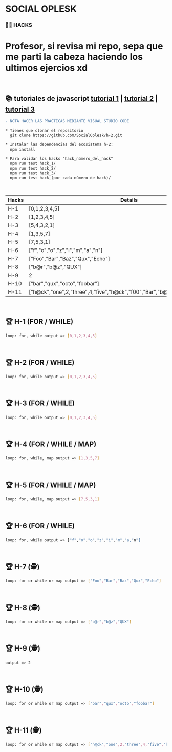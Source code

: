 # SOCIAL OPLESK
### 🏴‍☠️ HACKS 

# Profesor, si revisa mi repo, sepa que me parti la cabeza haciendo los ultimos ejercios xd

<br/>

📚 tutoriales de javascript [tutorial 1](https://developer.mozilla.org/es/docs/Web/JavaScript/Guide) | [tutorial 2](https://www.w3schools.com/js/) | [tutorial 3](https://es.javascript.info/)
---

```diff
- NOTA HACER LAS PRÁCTICAS MEDIANTE VISUAL STUDIO CODE  
```

```diff
* Tienes que clonar el repositorio 
  git clone https://github.com/SocialOplesk/h-2.git
  
* Instalar las dependencias del ecosistema h-2:
  npm install 

* Para validar los hacks "hack_número_del_hack"
  npm run test hack_1/
  npm run test hack_2/
  npm run test hack_3/
  npm run test hack_(por cada número de hack)/
```
<br/>

|Hacks | Details | 
|----------|---------|
| H-1      | [0,1,2,3,4,5] |
| H-2      | [1,2,3,4,5] |
| H-3      | [5,4,3,2,1] | 
| H-4      | [1,3,5,7] |
| H-5      | [7,5,3,1]  |
| H-6      | ["f","o","o","z","i","m","a","n"] |
| H-7      | ["Foo","Bar","Baz","Qux","Echo"] | 
| H-8      | ["b@r","b@z","QUX"] |
| H-9      | 2 |
| H-10      | ["bar","qux","octo","foobar"] | 
| H-11     | ["h@ck","one",2,"three",4,"five","h@ck","f00","Bar","b@z","quX","3ch0","h@ck"] |

<br/> 

## 🏆 H-1 (FOR / WHILE)

```sh
loop: for, while output => [0,1,2,3,4,5]
```
<br/>

## 🏆 H-2 (FOR / WHILE)
```sh
loop: for, while output => [0,1,2,3,4,5]
```
<br/>

## 🏆 H-3 (FOR / WHILE)
```sh
loop: for, while output => [0,1,2,3,4,5]
```
<br/>

## 🏆 H-4 (FOR / WHILE / MAP)
```sh
loop: for, while, map output => [1,3,5,7]
```
<br/>

## 🏆 H-5 (FOR / WHILE / MAP)
```sh
loop: for, while, map output => [7,5,3,1]  
```
<br/>

## 🏆 H-6 (FOR / WHILE)
```sh
loop: for, while output => ["f","o","o","z","i","m","a,"n"]  
```
<br/>

## 🏆 H-7 (🕵️)
```sh
loop: for or while or map output => ["Foo","Bar","Baz","Qux","Echo"] 
```
<br/>

## 🏆 H-8 (🕵️)
```sh
loop: for or while or map output => ["b@r","b@z","QUX"] 
```
<br/>

## 🏆 H-9 (🕵️)
```sh
output => 2
```
<br/>

## 🏆 H-10 (🕵️)
```sh
loop: for or while or map output => ["bar","qux","octo","foobar"]
```
<br/>

## 🏆 H-11 (🕵️)
```sh
loop: for or while or map output => ["h@ck","one",2,"three",4,"five","h@ck","f00","Bar","b@z","quX","3ch0","h@ck"]
```
<br/>

